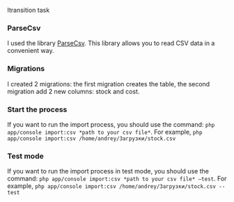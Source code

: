 Itransition task

### ParseCsv ###

I used the library [ParseCsv](https://github.com/parsecsv/parsecsv-for-php#parsecsv). This library allows you to read CSV data in a convenient way. 

### Migrations ###

I created 2 migrations: the first migration creates the table, the second migration add 2 new columns: stock and cost. 

### Start the process ###

If you want to run the import process, you should use the command: `php app/console import:csv *path to your csv file*`. For example, `php app/console import:csv /home/andrey/Загрузки/stock.csv`

### Test mode ###
If you want to run the import process in test mode, you should use the command: `php app/console import:csv *path to your csv file* —test`. For example, `php app/console import:csv /home/andrey/Загрузки/stock.csv --test`
